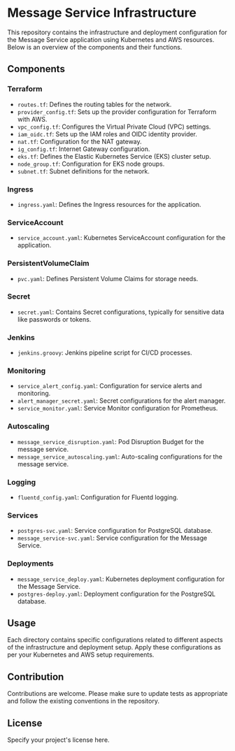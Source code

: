
# Message Service Infrastructure

This repository contains the infrastructure and deployment configuration for the Message Service application using Kubernetes and AWS resources. Below is an overview of the components and their functions.

## Components

### Terraform
- `routes.tf`: Defines the routing tables for the network.
- `provider_config.tf`: Sets up the provider configuration for Terraform with AWS.
- `vpc_config.tf`: Configures the Virtual Private Cloud (VPC) settings.
- `iam_oidc.tf`: Sets up the IAM roles and OIDC identity provider.
- `nat.tf`: Configuration for the NAT gateway.
- `ig_config.tf`: Internet Gateway configuration.
- `eks.tf`: Defines the Elastic Kubernetes Service (EKS) cluster setup.
- `node_group.tf`: Configuration for EKS node groups.
- `subnet.tf`: Subnet definitions for the network.

### Ingress
- `ingress.yaml`: Defines the Ingress resources for the application.

### ServiceAccount
- `service_account.yaml`: Kubernetes ServiceAccount configuration for the application.

### PersistentVolumeClaim
- `pvc.yaml`: Defines Persistent Volume Claims for storage needs.

### Secret
- `secret.yaml`: Contains Secret configurations, typically for sensitive data like passwords or tokens.

### Jenkins
- `jenkins.groovy`: Jenkins pipeline script for CI/CD processes.

### Monitoring
- `service_alert_config.yaml`: Configuration for service alerts and monitoring.
- `alert_manager_secret.yaml`: Secret configurations for the alert manager.
- `service_monitor.yaml`: Service Monitor configuration for Prometheus.

### Autoscaling
- `message_service_disruption.yaml`: Pod Disruption Budget for the message service.
- `message_service_autoscaling.yaml`: Auto-scaling configurations for the message service.

### Logging
- `fluentd_config.yaml`: Configuration for Fluentd logging.

### Services
- `postgres-svc.yaml`: Service configuration for PostgreSQL database.
- `message_service-svc.yaml`: Service configuration for the Message Service.

### Deployments
- `message_service_deploy.yaml`: Kubernetes deployment configuration for the Message Service.
- `postgres-deploy.yaml`: Deployment configuration for the PostgreSQL database.

## Usage

Each directory contains specific configurations related to different aspects of the infrastructure and deployment setup. Apply these configurations as per your Kubernetes and AWS setup requirements.

## Contribution

Contributions are welcome. Please make sure to update tests as appropriate and follow the existing conventions in the repository.

## License

Specify your project's license here.
